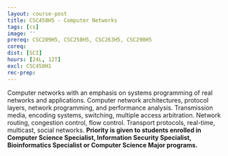```yaml
---
layout: course-post
title: CSC458H5 - Computer Networks
tags: [cs]
image: ''
prereq: CSC209H5, CSC258H5, CSC263H5, CSC290H5
coreq: 
dist: [SCI]
hours: [24L, 12T]
excl: CSC458H1
rec-prep: 
---
```


Computer networks with an emphasis on systems programming of real networks and applications. Computer network architectures, protocol layers, network programming, and performance analysis. Transmission media, encoding systems, switching, multiple access arbitration. Network routing, congestion control, flow control. Transport protocols, real-time, multicast, social networks. **Priority is given to students enrolled in Computer Science Specialist, Information Security Specialist, Bioinformatics Specialist or Computer Science Major programs.**
